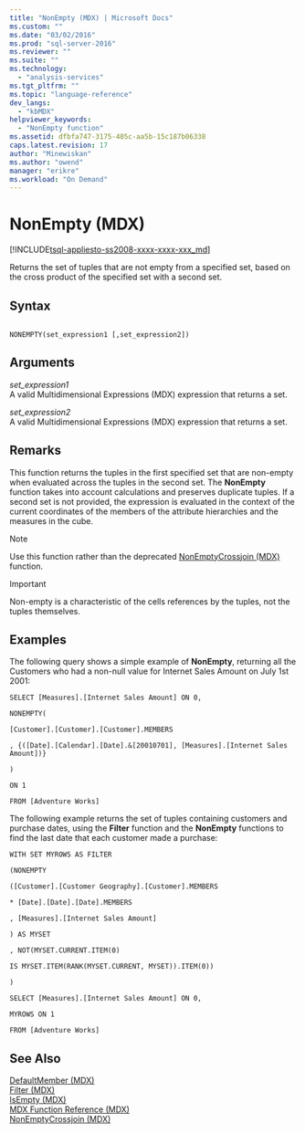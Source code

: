 ```yaml
---
title: "NonEmpty (MDX) | Microsoft Docs"
ms.custom: ""
ms.date: "03/02/2016"
ms.prod: "sql-server-2016"
ms.reviewer: ""
ms.suite: ""
ms.technology: 
  - "analysis-services"
ms.tgt_pltfrm: ""
ms.topic: "language-reference"
dev_langs: 
  - "kbMDX"
helpviewer_keywords: 
  - "NonEmpty function"
ms.assetid: dfbfa747-3175-405c-aa5b-15c187b06338
caps.latest.revision: 17
author: "Minewiskan"
ms.author: "owend"
manager: "erikre"
ms.workload: "On Demand"
---
```

# NonEmpty (MDX)
[!INCLUDE[tsql-appliesto-ss2008-xxxx-xxxx-xxx_md](../includes/tsql-appliesto-ss2008-xxxx-xxxx-xxx-md.md)]

  Returns the set of tuples that are not empty from a specified set, based on the cross product of the specified set with a second set.  
  
## Syntax  
  
```  
  
NONEMPTY(set_expression1 [,set_expression2])  
```  
  
## Arguments  
 *set_expression1*  
 A valid Multidimensional Expressions (MDX) expression that returns a set.  
  
 *set_expression2*  
 A valid Multidimensional Expressions (MDX) expression that returns a set.  
  
## Remarks  
 This function returns the tuples in the first specified set that are non-empty when evaluated across the tuples in the second set. The **NonEmpty** function takes into account calculations and preserves duplicate tuples. If a second set is not provided, the expression is evaluated in the context of the current coordinates of the members of the attribute hierarchies and the measures in the cube.  
  
> [!NOTE]  
>  Use this function rather than the deprecated [NonEmptyCrossjoin &#40;MDX&#41;](../mdx/nonemptycrossjoin-mdx.md) function.  
  
> [!IMPORTANT]  
>  Non-empty is a characteristic of the cells references by the tuples, not the tuples themselves.  
  
## Examples  
 The following query shows a simple example of **NonEmpty**, returning all the Customers who had a non-null value for Internet Sales Amount on July 1st 2001:  
  
 `SELECT [Measures].[Internet Sales Amount] ON 0,`  
  
 `NONEMPTY(`  
  
 `[Customer].[Customer].[Customer].MEMBERS`  
  
 `, {([Date].[Calendar].[Date].&[20010701], [Measures].[Internet Sales Amount])}`  
  
 `)`  
  
 `ON 1`  
  
 `FROM [Adventure Works]`  
  
 The following example returns the set of tuples containing customers and purchase dates, using the **Filter** function and the **NonEmpty** functions to find the last date that each customer made a purchase:  
  
 `WITH SET MYROWS AS FILTER`  
  
 `(NONEMPTY`  
  
 `([Customer].[Customer Geography].[Customer].MEMBERS`  
  
 `* [Date].[Date].[Date].MEMBERS`  
  
 `, [Measures].[Internet Sales Amount]`  
  
 `) AS MYSET`  
  
 `, NOT(MYSET.CURRENT.ITEM(0)`  
  
 `IS MYSET.ITEM(RANK(MYSET.CURRENT, MYSET)).ITEM(0))`  
  
 `)`  
  
 `SELECT [Measures].[Internet Sales Amount] ON 0,`  
  
 `MYROWS ON 1`  
  
 `FROM [Adventure Works]`  
  
## See Also  
 [DefaultMember &#40;MDX&#41;](../mdx/defaultmember-mdx.md)   
 [Filter &#40;MDX&#41;](../mdx/filter-mdx.md)   
 [IsEmpty &#40;MDX&#41;](../mdx/isempty-mdx.md)   
 [MDX Function Reference &#40;MDX&#41;](../mdx/mdx-function-reference-mdx.md)   
 [NonEmptyCrossjoin &#40;MDX&#41;](../mdx/nonemptycrossjoin-mdx.md)  
  
  

